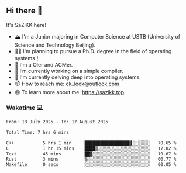 ## Hi there 👋

It's SaZiKK here!

- 🏔️ I'm a Junior majoring in Computer Science  at USTB (University of Science and Technology Beijing).
- 🧑‍🎓 I'm planning to pursue a Ph.D. degree in the field of operating systems！
- 🚀 I'm a OIer and ACMer.
- 🔭 I’m currently working on a simple compiler.
- 🌱 I'm currently delving deep into operating systems.
- 📫 How to reach me: ck_look@outlook.com
- 😄 To learn more about me: https://sazikk.top

  
<!--
**SaZiKK/SaZiKK** is a ✨ _special_ ✨ repository because its `README.md` (this file) appears on your GitHub profile.

Here are some ideas to get you started:

- 🔭 I’m currently working on ...
- 🌱 I’m currently learning ...
- 👯 I’m looking to collaborate on ...
- 🤔 I’m looking for help with ...
- 💬 Ask me about ...
- 📫 How to reach me: ...
- 😄 Pronouns: ...
- ⚡ Fun fact: ...
-->

### Wakatime 💻

<!--START_SECTION:waka-->

```txt
From: 18 July 2025 - To: 17 August 2025

Total Time: 7 hrs 6 mins

C++           5 hrs 1 min     █████████████████▓░░░░░░░   70.65 %
C             1 hr 15 mins    ████▒░░░░░░░░░░░░░░░░░░░░   17.82 %
Text          45 mins         ██▓░░░░░░░░░░░░░░░░░░░░░░   10.67 %
Rust          3 mins          ▒░░░░░░░░░░░░░░░░░░░░░░░░   00.77 %
Makefile      0 secs          ░░░░░░░░░░░░░░░░░░░░░░░░░   00.05 %
```

<!--END_SECTION:waka-->
